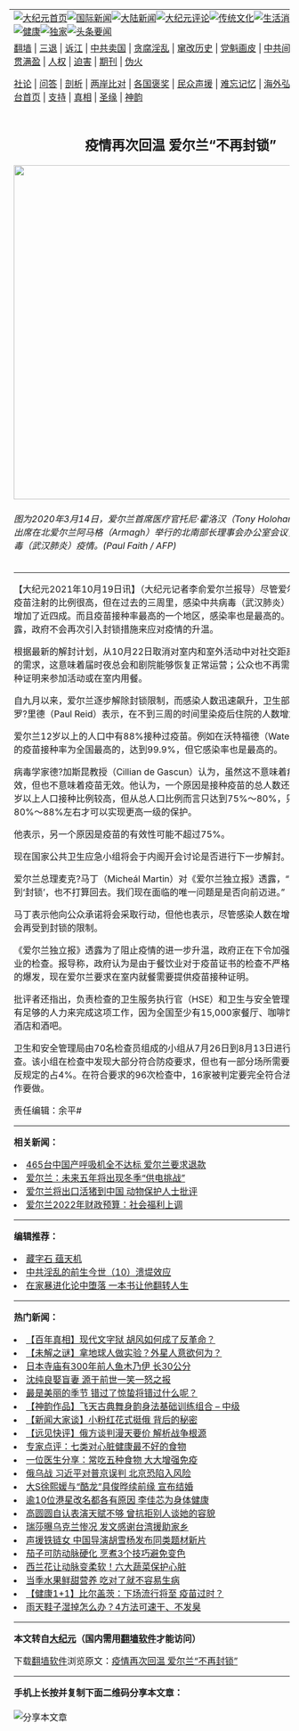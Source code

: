 <a name="1" id="1" target="_blank"></a><span id="1"></span>
<table align=center border="0"><tr><td colspan="2" VALIGN=TOP><a href="https://github.com/yvrwxa344/djy/blob/master/gb/nf1351518.md#1"><img src="https://raw.githubusercontent.com/yvrwxa344/www/master/t/djy/1.jpg" title="大纪元首页" alt="大纪元首页"></a><a href="https://github.com/yvrwxa344/djy/blob/master/gb/n24hr.md#1"><img src="https://raw.githubusercontent.com/yvrwxa344/www/master/t/djy/3.jpg" title="国际新闻" alt="国际新闻"></a><a href="https://github.com/yvrwxa344/djy/blob/master/gb/nsc413.md#1"><img src="https://raw.githubusercontent.com/yvrwxa344/www/master/t/djy/4.jpg" title="大陆新闻" alt="大陆新闻"></a><a href="https://github.com/yvrwxa344/djy/blob/master/gb/news392.md#1"><img src="https://raw.githubusercontent.com/yvrwxa344/www/master/t/djy/5.jpg" title="大纪元评论" alt="大纪元评论"></a><a href="https://github.com/yvrwxa344/djy/blob/master/gb/news2007.md#1"><img src="https://raw.githubusercontent.com/yvrwxa344/www/master/t/djy/6.jpg" title="传统文化" alt="传统文化"></a><a href="https://github.com/yvrwxa344/djy/blob/master/gb/news2008.md#1"><img src="https://raw.githubusercontent.com/yvrwxa344/www/master/t/djy/7.jpg" title="生活消费" alt="生活消费"></a><a href="https://github.com/yvrwxa344/djy/blob/master/gb/ncyule.md#1"><img src="https://raw.githubusercontent.com/yvrwxa344/www/master/t/djy/8.jpg" title="娱乐休闲" alt="娱乐休闲"></a><a href="https://github.com/yvrwxa344/djy/blob/master/gb/nsc1002.md#1"><img src="https://raw.githubusercontent.com/yvrwxa344/www/master/t/djy/9.jpg" title="健康" alt="健康"></a><a href="https://github.com/yvrwxa344/djy/blob/master/gb/nf6092.md#1"><img src="https://raw.githubusercontent.com/yvrwxa344/www/master/t/djy/10a.jpg" title="独家" alt="独家"></a><a href="https://github.com/yvrwxa344/djy/blob/master/gb/nf4514.md#1"><img src="https://raw.githubusercontent.com/yvrwxa344/www/master/t/djy/12a.jpg" title="头条要闻" alt="头条要闻"></a></td></tr>
<tr><td colspan="2" VALIGN=TOP><a target="_blank" href="https://github.com/yvrwxa344/www/blob/master/README.md?zsrh#1">翻墙</a> | <a target="_blank" href="https://github.com/yvrwxa344/djy/blob/master/gb/nf5657.md#1">三退</a> | <a target="_blank" href="https://github.com/yvrwxa344/djy/blob/master/gb/nf6124.md#1">诉江</a> | <a target="_blank" href="https://github.com/yvrwxa344/djy/blob/master/gb/nf1176117.md#1">中共卖国</a> | <a target="_blank" href="https://github.com/yvrwxa344/djy/blob/master/gb/nf5773.md#1">贪腐淫乱</a> | <a target="_blank" href="https://github.com/yvrwxa344/djy/blob/master/gb/nf1176115.md#1">窜改历史</a> | <a target="_blank" href="https://github.com/yvrwxa344/djy/blob/master/gb/nf1176107.md#1">党魁画皮</a> | <a target="_blank" href="https://github.com/yvrwxa344/djy/blob/master/gb/nf1320400.md#1">中共间谍</a> | <a target="_blank" href="https://github.com/yvrwxa344/djy/blob/master/gb/nf1176114.md#1">破坏传统</a> | <a target="_blank" href="https://github.com/yvrwxa344/ntdtv/blob/master/gb/prog447_1.md#1">恶贯满盈</a> | <a target="_blank" href="https://github.com/yvrwxa344/djy/blob/master/gb/ncid278.md#1">人权</a> | <a target="_blank" href="https://github.com/yvrwxa344/djy/blob/master/gb/nf1176111.md#1">迫害</a> | <a target="_blank" href="https://gitlab.com/szzdlab/mh-qikan/blob/master/README.md#1">期刊</a> | <a target="_blank" href="https://github.com/yvrwxa344/djy/blob/master/gb/nf5562.md#1">伪火</a></p><p><a target="_blank" href="https://github.com/yvrwxa344/djy/blob/master/gb/9p.md#1">社论</a> | <a target="_blank" href="https://github.com/yvrwxa344/djy/blob/master/gb/nf4378.md#1">问答</a> | <a target="_blank" href="https://github.com/yvrwxa344/djy/blob/master/gb/nf5792.md#1">剖析</a> | <a target="_blank" href="https://github.com/yvrwxa344/djy/blob/master/gb/nf5735.md#1">两岸比对</a> | <a target="_blank" href="https://github.com/yvrwxa344/djy/blob/master/gb/nf6119.md#1">各国褒奖</a> | <a target="_blank" href="https://github.com/yvrwxa344/djy/blob/master/gb/nf6120.md#1">民众声援</a> | <a target="_blank" href="https://github.com/yvrwxa344/djy/blob/master/gb/nf1188594.md#1">难忘记忆</a> | <a target="_blank" href="https://github.com/yvrwxa344/djy/blob/master/gb/nf3180.md#1">海外弘传</a> | <a target="_blank" href="https://github.com/yvrwxa344/djy/blob/master/gb/nf5410.md#1">万人上访</a> | <a target="_blank" href="https://github.com/yvrwxa344/www/blob/master/README.md?zsrh#1">平台首页</a> | <a target="_blank" href="https://github.com/yvrwxa344/djy/blob/master/gb/nf4386.md#1">支持</a> | <a target="_blank" href="https://github.com/yvrwxa344/djy/blob/master/gb/nf4389.md#1">真相</a> | <a target="_blank" href="https://github.com/yvrwxa344/djy/blob/master/gb/nf5790.md#1">圣缘</a> | <a target="_blank" href="https://github.com/yvrwxa344/djy/blob/master/gb/nf4786.md#1">神韵</a></td></tr>
<tr><td VALIGN=TOP width="626"><h2 align=center>疫情再次回温 爱尔兰“不再封锁”</h2>
<img width="600" src="https://i.epochtimes.com/assets/uploads/2020/06/GettyImages-1207148145-600x400.jpg" />
<h6>图为2020年3月14日，爱尔兰首席医疗官托尼·霍洛汉（Tony Holohan）博士（右）出席在北爱尔兰阿马格（Armagh）举行的北南部长理事会办公室会议，讨论中共病毒（武汉肺炎）疫情。(Paul Faith / AFP)
</h6>
<hr>
	<p>【大纪元2021年10月19日讯】（大纪元记者李俞<ahref="https://github.com/yvrwxa344/djy/blob/master/gb/tag/%E7%88%B1%E5%B0%94%E5%85%B0.md#1">爱尔兰</a>报导）<span style="font-weight: 400;">尽管<ahref="https://github.com/yvrwxa344/djy/blob/master/gb/tag/%E7%88%B1%E5%B0%94%E5%85%B0.md#1">爱尔兰</a>完成两针疫苗注射的比例很高，但在过去的三周里，感染中共病毒（武汉肺炎）住院的人数却增加了近四成。而且<ahref="https://github.com/yvrwxa344/djy/blob/master/gb/tag/%E7%96%AB%E8%8B%97%E6%8E%A5%E7%A7%8D%E7%8E%87.md#1">疫苗接种率</a>最高的一个地区，感染率也是最高的。总理对媒体透露，政府不会再次引入封锁措施来应对疫情的升温。</span></p>
<p><span style="font-weight: 400;">根据最新的解封计划，从10月22日取消对室内和室外活动中对社交距离和人数限制的需求，这意味着届时夜总会和剧院能够恢复正常运营；公众也不再需要提供疫苗接种证明来参加活动或在室内用餐。</span></p>
<p><span style="font-weight: 400;">自九月以来，爱尔兰逐步<ahref="https://github.com/yvrwxa344/djy/blob/master/gb/tag/%E8%A7%A3%E9%99%A4%E5%B0%81%E9%94%81.md#1">解除封锁</a>限制，而感染人数迅速飙升，卫生部首席执行官保罗?里德（Paul Reid）表示，在不到三周的时间里染疫后住院的人数增加了40%。</span></p>
<p><span style="font-weight: 400;">爱尔兰12岁以上的人口中有88%接种过疫苗。例如在沃特福德（Waterford），该地的<ahref="https://github.com/yvrwxa344/djy/blob/master/gb/tag/%E7%96%AB%E8%8B%97%E6%8E%A5%E7%A7%8D%E7%8E%87.md#1">疫苗接种率</a>为全国最高的，达到99.9%，但它感染率也是最高的。</span></p>
<p><span style="font-weight: 400;">病毒学家德?加斯昆教授（Cillian de Gascun）认为，虽然这不意味着疫苗完全有效，但也不意味着疫苗无效。他认为，一个原因是接种疫苗的总人数还不够。虽然12岁以上人口接种比例较高，但从总人口比例而言只达到75%～80%，只有在提高到80%～88%左右才可以实现更高一级的保护。</span></p>
<p><span style="font-weight: 400;">他表示，另一个原因是疫苗的有效性可能不超过75%。</span></p>
<p><span style="font-weight: 400;">现在国家公共卫生应急小组将会于内阁开会讨论是否进行下一步解封。</span></p>
<p><span style="font-weight: 400;">爱尔兰总理麦克?马丁（Micheál Martin）对《爱尔兰独立报》透露，“我们不想回到‘封锁’，也不打算回去。我们现在面临的唯一问题是是否向前迈进。”</span></p>
<p><span style="font-weight: 400;">马丁表示他向公众承诺将会采取行动，但他也表示，尽管感染人数在增加，人们将不会再受到封锁的限制。</span></p>
<p><span style="font-weight: 400;">《爱尔兰独立报》透露为了阻止疫情的进一步升温，政府正在下令加强对酒吧和餐饮业的检查。报导称，政府认为是由于餐饮业对于疫苗证书的检查不严格而导致了疫情的爆发，现在爱尔兰要求在室内就餐需要提供疫苗接种证明。</span></p>
<p><span style="font-weight: 400;">批评者还指出，负责检查的卫生服务执行官（HSE）和卫生与安全管理局（HSA）没有足够的人力来完成这项工作，因为全国至少有15,000家餐厅、咖啡馆、咖啡店、酒店和酒吧。</span></p>
<p><span style="font-weight: 400;">卫生和安全管理局由70名检查员组成的小组从7月26日到8月13日进行了165次检查。该小组在检查中发现大部分符合防疫要求，但也有一部分场所需要作出改进。违反规定的占4%。在符合要求的96次检查中，16家被判定要完全符合法规还有更多工作要做。</span></p>
<p>责任编辑：余平#</p>
	
<hr>


<strong>相关新闻：</strong>
<li><a href="https://github.com/yvrwxa344/djy/blob/master/gb/21/9/27/n13264744.md#1">465台中国产呼吸机全不达标 爱尔兰要求退款</a></li>
<li><a href="https://github.com/yvrwxa344/djy/blob/master/gb/21/10/5/n13283024.md#1">爱尔兰：未来五年将出现冬季“供电挑战”</a></li>
<li><a href="https://github.com/yvrwxa344/djy/blob/master/gb/21/10/5/n13283576.md#1">爱尔兰将出口活猪到中国 动物保护人士批评</a></li>
<li><a href="https://github.com/yvrwxa344/djy/blob/master/gb/21/10/19/n13315081.md#1">爱尔兰2022年财政预算：社会福利上调</a></li>
<hr>


<strong>编辑推荐：</strong>
<li><a href="https://github.com/upjkzu3674/djy/blob/master/gb/14/6/9/n4173977.md?dfh#1" target="_blank">藏字石 蕴天机</a></li><li><a href="https://github.com/tsiac2612/djy/blob/master/gb/18/4/16/n10307769.md#1" target="_blank">中共淫乱的前生今世（10）溃堤效应</a></li><li><a href="https://github.com/tsiac2612/djy/blob/master/gb/19/12/23/n11741126.md#1" target="_blank">在家暴进化论中堕落 一本书让他翻转人生</a></li>
<hr>

<strong>热门新闻：</strong>
<li><a href="https://github.com/yvrwxa344/djy/blob/master/gb/22/2/22/n13597113.md#1">【百年真相】现代文字狱 胡风如何成了反革命？</a></li>
<li><a href="https://github.com/yvrwxa344/djy/blob/master/gb/22/2/21/n13594785.md#1">【未解之谜】拿地球人做实验？外星人意欲何为？</a></li>
<li><a href="https://github.com/yvrwxa344/djy/blob/master/gb/22/3/6/n13625395.md#1">日本寺庙有300年前人鱼木乃伊 长30公分</a></li>
<li><a href="https://github.com/yvrwxa344/djy/blob/master/gb/22/2/25/n13605650.md#1">沈纯良娶盲妻 源于前世一笑一怒之报</a></li>
<li><a href="https://github.com/yvrwxa344/djy/blob/master/gb/22/2/26/n13607219.md#1">最是美丽的季节  错过了惊蛰将错过什么呢？</a></li>
<li><a href="https://github.com/yvrwxa344/djy/blob/master/gb/22/3/8/n13629480.md#1">【神韵作品】飞天古典舞身韵身法基础训练组合 &#8211; 中级</a></li>
<li><a href="https://github.com/yvrwxa344/djy/blob/master/gb/22/3/7/n13628663.md#1">【新闻大家谈】小粉红花式挺俄 背后的秘密</a></li>
<li><a href="https://github.com/yvrwxa344/djy/blob/master/gb/22/3/7/n13629325.md#1">【远见快评】俄方谈判漫天要价 解析战争根源</a></li>
<li><a href="https://github.com/yvrwxa344/djy/blob/master/gb/22/3/1/n13612944.md#1">专家点评：七类对心脏健康最不好的食物</a></li>
<li><a href="https://github.com/yvrwxa344/djy/blob/master/gb/22/3/6/n13626434.md#1">一位医生分享：常吃五种食物 大大增强免疫</a></li>
<li><a href="https://github.com/yvrwxa344/djy/blob/master/gb/22/3/2/n13616600.md#1">俄乌战 习近平对普京误判 北京恐陷入风险</a></li>
<li><a href="https://github.com/yvrwxa344/djy/blob/master/gb/22/3/8/n13629675.md#1">大S徐熙媛与“酷龙”具俊晔续前缘 宣布结婚</a></li>
<li><a href="https://github.com/yvrwxa344/djy/blob/master/gb/22/3/6/n13626756.md#1">逾10位港星改名都各有原因 李佳芯为身体健康</a></li>
<li><a href="https://github.com/yvrwxa344/djy/blob/master/gb/22/3/6/n13626613.md#1">高圆圆自认表演天赋不够 曾抗拒别人谈她的容貌</a></li>
<li><a href="https://github.com/yvrwxa344/djy/blob/master/gb/22/3/6/n13626449.md#1">瑞莎曝乌克兰惨况 发文感谢台湾援助家乡</a></li>
<li><a href="https://github.com/yvrwxa344/djy/blob/master/gb/22/3/7/n13629121.md#1">声援铁链女 中国导演胡雪杨发布同类题材新片</a></li>
<li><a href="https://github.com/yvrwxa344/djy/blob/master/gb/22/3/5/n13624381.md#1">茄子可防动脉硬化 烹煮3个技巧避免变色</a></li>
<li><a href="https://github.com/yvrwxa344/djy/blob/master/gb/22/3/4/n13622027.md#1">西兰花让动脉变柔软！六大蔬菜保护心脏</a></li>
<li><a href="https://github.com/yvrwxa344/djy/blob/master/gb/22/3/6/n13625094.md#1">当季水果鲜甜营养 吃对了就不容易生病</a></li>
<li><a href="https://github.com/yvrwxa344/djy/blob/master/gb/22/3/5/n13624142.md#1">【健康1+1】比尔盖茨：下场流行将至 疫苗过时？</a></li>
<li><a href="https://github.com/yvrwxa344/djy/blob/master/gb/22/2/26/n13606897.md#1">雨天鞋子湿掉怎么办？4方法可速干、不发臭</a></li>
<hr>

<strong>本文转自<a href="https://www.epochtimes.com">大纪元</a>（国内需用<a href="https://github.com/yvrwxa344/www/blob/master/README.md#8">翻墙软件</a>才能访问）</strong><p>下载<a href="https://github.com/yvrwxa344/www/blob/master/README.md#8">翻墙软件</a>浏览原文：<a href="https://www.epochtimes.com/gb/21/10/19/n13315129.htm">疫情再次回温 爱尔兰“不再封锁”</a></p><hr>

<strong>手机上长按并复制下面二维码分享本文章：</strong><br><br><img src="https://chart.apis.google.com/chart?cht=qr&chs=240x240&choe=UTF-8&chld=M|2&chl=https://github.com/yvrwxa344/djy/blob/master/gb/21/10/19/n13315129.md%231" title="分享本文章"></td><td VALIGN=TOP><a href="https://github.com/yvrwxa344/djy/blob/master/gb/16/1/21/n4622075.md?dfh#1" target="_blank"><img src="https://raw.githubusercontent.com/yvrwxa344/djy/master/gb/300/wei-f1.jpg" title="中共的伪火骗局"  alt="中共的伪火骗局"></a><br><a href="https://github.com/yvrwxa344/www/blob/master/README.md?dfh#9" target="_blank"><img src="https://raw.githubusercontent.com/yvrwxa344/djy/master/gb/300/yong-h.jpg" title="永恒的见证"  alt="永恒的见证"></a><br><a href="https://github.com/yvrwxa344/djy/blob/master/gb/13/9/29/n3974789.md?dfh#1" target="_blank"><img src="https://raw.githubusercontent.com/yvrwxa344/djy/master/gb/300/shang-lnz.jpg" title="善良女子被中共投男牢"  alt="善良女子被中共投男牢"></a><br><a href="https://github.com/yvrwxa344/djy/blob/master/gb/16/3/16/n4663449.md?dfh#1" target="_blank"><img src="https://raw.githubusercontent.com/yvrwxa344/djy/master/gb/300/huo-z3.jpg" title="警卫目击活摘器官"  alt="警卫目击活摘器官"></a><br><a href="https://github.com/yvrwxa344/djy/blob/master/gb/16/8/7/n8177641.md?dfh#1" target="_blank"><img src="https://raw.githubusercontent.com/yvrwxa344/djy/master/gb/300/huo-z4.jpg" title="证人描述活摘恐怖"  alt="证人描述活摘恐怖"></a><br><a href="https://github.com/yvrwxa344/djy/blob/master/gb/10/4/19/n2881569.md?dfh#1" target="_blank"><img src="https://raw.githubusercontent.com/yvrwxa344/djy/master/gb/300/huo-z1.jpg" title="揭开活摘器官黑幕"  alt="揭开活摘器官黑幕"></a><br><a href="https://github.com/yvrwxa344/djy/blob/master/gb/10/11/7/n3077476.md?dfh#1" target="_blank"><img src="https://raw.githubusercontent.com/yvrwxa344/djy/master/gb/300/ma-ks.jpg" title="马克思的成魔之路"  alt="马克思的成魔之路"></a><br><a href="https://github.com/yvrwxa344/djy/blob/master/gb/14/6/9/n4173977.md?dfh#1" target="_blank"><img src="https://raw.githubusercontent.com/yvrwxa344/djy/master/gb/300/chang-zs.jpg" title="藏字石 蕴天机"  alt="藏字石 蕴天机"></a><br><a href="https://github.com/yvrwxa344/djy/blob/master/gb/18/5/10/n10381511.md?dfh#1" target="_blank"><img src="https://raw.githubusercontent.com/yvrwxa344/djy/master/gb/300/st1.jpg" title="关注三亿人三退"  alt="关注三亿人三退"></a><br><a href="https://github.com/yvrwxa344/djy/blob/master/gb/18/3/21/n10237682.md?dfh#1" target="_blank"><img src="https://raw.githubusercontent.com/yvrwxa344/djy/master/gb/300/jie-t.jpg" title="解体中共复兴中华"  alt="解体中共复兴中华"></a><br><a href="https://github.com/yvrwxa344/djy/blob/master/gb/9/2/9/n2422991.md?dfh#1" target="_blank"><img src="https://raw.githubusercontent.com/yvrwxa344/djy/master/gb/300/gao-zs.jpg" title="中共迫害良心律师"  alt="中共迫害良心律师"></a><br><a href="https://github.com/yvrwxa344/djy/blob/master/gb/18/12/9/n10900044.md?dfh#1" target="_blank"><img src="https://raw.githubusercontent.com/yvrwxa344/djy/master/gb/300/sj1.jpg" title="三百多万人举报江泽民"  alt="三百多万人举报江泽民"></a><br><a href="https://github.com/yvrwxa344/djy/blob/master/gb/18/8/28/n10672014.md?dfh#1" target="_blank"><img src="https://raw.githubusercontent.com/yvrwxa344/djy/master/gb/300/sj2.jpg" title="这些官员为何起诉江泽民"  alt="这些官员为何起诉江泽民"></a><br><a href="https://github.com/yvrwxa344/djy/blob/master/gb/8/12/18/n2367165.md?dfh#1" target="_blank"><img src="https://raw.githubusercontent.com/yvrwxa344/djy/master/gb/300/liangan.jpg" title="海峡两岸的强烈对比"  alt="海峡两岸的强烈对比"></a><br><a href="https://github.com/yvrwxa344/djy/blob/master/gb/15/12/10/n4593139.md?dfh#1" target="_blank"><img src="https://raw.githubusercontent.com/yvrwxa344/djy/master/gb/300/jia-ndzl.jpg" title="加拿大总理的贺信"  alt="加拿大总理的贺信"></a><br><a href="https://github.com/yvrwxa344/djy/blob/master/gb/11/6/17/n3289382.md?dfh#1" target="_blank"><img src="https://raw.githubusercontent.com/yvrwxa344/djy/master/gb/300/xiao-wd.jpg" title="探寻真相兼听则明"  alt="探寻真相兼听则明"></a><br><a href="https://github.com/yvrwxa344/djy/blob/master/gb/18/10/27/n10812623.md?dfh#1" target="_blank"><img src="https://raw.githubusercontent.com/yvrwxa344/djy/master/gb/300/yindu.jpg" title="印度媒体报道东方"  alt="印度媒体报道东方"></a><br><a href="https://github.com/yvrwxa344/djy/blob/master/gb/18/6/9/n10469652.md?dfh#1" target="_blank"><img src="https://raw.githubusercontent.com/yvrwxa344/djy/master/gb/300/xie-j.jpg" title="不一样的海外校园"  alt="不一样的海外校园"></a><br><a href="https://github.com/yvrwxa344/djy/blob/master/gb/7/4/5/n1669415.md?dfh#1" target="_blank"><img src="https://raw.githubusercontent.com/yvrwxa344/djy/master/gb/300/li-up.jpg" title="从大师到徒弟的传奇"  alt="从大师到徒弟的传奇"></a><br><a href="https://github.com/yvrwxa344/djy/blob/master/gb/17/5/26/n9191512.md?dfh#1" target="_blank"><img src="https://raw.githubusercontent.com/yvrwxa344/djy/master/gb/300/zfl2.jpg" title="亿万人与东方一本奇书"  alt="亿万人与东方一本奇书"></a><br><a href="https://github.com/yvrwxa344/djy/blob/master/gb/13/11/27/n4020290.md?dfh#1" target="_blank"><img src="https://raw.githubusercontent.com/yvrwxa344/djy/master/gb/300/zhen-h.jpg" title="大陆见不到的震撼场面"  alt="大陆见不到的震撼场面"></a><br><a href="https://github.com/yvrwxa344/djy/blob/master/gb/15/7/17/n4482910.md?dfh#1" target="_blank"><img src="https://raw.githubusercontent.com/yvrwxa344/djy/master/gb/300/dalu-sk.jpg" title="人心向善 大陆当初盛况"  alt="人心向善 大陆当初盛况"></a><br><a href="https://github.com/yvrwxa344/djy/blob/master/gb/19/1/5/n10955468.md?dfh#1" target="_blank"><img src="https://raw.githubusercontent.com/yvrwxa344/djy/master/gb/300/zfl1.jpg" title="追寻真理 这书讲什么"  alt="追寻真理 这书讲什么"></a><br><a href="https://github.com/yvrwxa344/www/blob/master/README.md?dfh#1" target="_blank"><img src="https://raw.githubusercontent.com/yvrwxa344/djy/master/gb/300/fq1.jpg" title="下载免费翻墙软件"  alt="下载免费翻墙软件"></a><br></td></tr></table>
